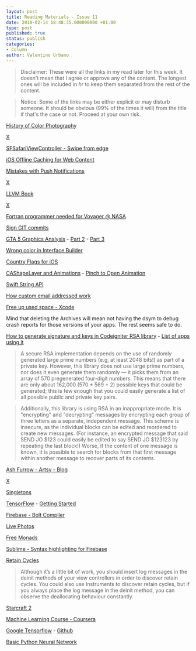 ```yaml
---
layout: post
title: Reading Materials - Issue 11
date: 2018-02-14 18:48:35.000000000 +01:00
type: post
published: true
status: publish
categories:
- Column
author: Valentino Urbano 
---
```


>Disclaimer: These were all the links in my read later for this week. It doesn't mean that I agree or approve any of the content. The longest ones will be included in <em>hr</em> to keep them separated from the rest of the content.

>Notice: Some of the links may be either explicit or may disturb someone. It should be obvious (99% of the times it will) from the title if that's the case or not. Proceed at your own risk.


[History of Color Photography](http://petapixel.com/2015/10/11/a-brief-history-of-color-photography-from-dream-to-reality/)

[X](http://www.reddit.com/r/gamedev/comments/3oi2ft/phaserio_exhaustive_tutorial_on_game_state/)

[SFSafariViewController - Swipe from edge](https://iosdevweek.ly/QXGQ7yP?m=email&sid=hoQMVe5)

[iOS Offline Caching for Web Content](https://iosdevweek.ly/hNKuakM?m=email&sid=hoQMVe5)

[Mistakes with Push Notifications](https://iosdevweek.ly/pTboPaq?m=email&sid=hoQMVe5)

[X](https://iosdevweek.ly/plf8Frm)

[LLVM Book](http://www.aosabook.org/en/llvm.html)

[X](http://www.reddit.com/r/AskReddit/comments/3n45xi/whats_your_favorite_thing_you_have_in_your_saved/)

[Fortran programmer needed for Voyager @ NASA](http://www.popularmechanics.com/space/a17991/voyager-1-voyager-2-retiring-engineer/)

[Sign GIT commits](https://git-scm.com/book/en/v2/Git-Tools-Signing-Your-Work)

[GTA 5 Graphics Analysis](http://www.adriancourreges.com/blog/2015/11/02/gta-v-graphics-study/) - [Part 2](http://www.adriancourreges.com/blog/2015/11/02/gta-v-graphics-study-part-2/) - [Part 3](http://www.adriancourreges.com/blog/2015/11/02/gta-v-graphics-study-part-3/)

[Wrong color in Interface Builder](http://stackoverflow.com/questions/14578759/wrong-color-in-interface-builder/14581553%2314581553)

[Country Flags for iOS](https://github.com/madebybowtie/FlagKit)

[CAShapeLayer and Animations](http://merowing.info/2015/11/prototyping-floating-burger-menu-with-cashapelayer/) - [Pinch to Open Animation](http://merowing.info/2012/07/pinch-to-reveal-animation-like-in-boeing-milestones/)

[Swift String API](https://t.co/P3jPGR9UXo)

[How custom email addressed work](http://www.reddit.com/r/learnprogramming/comments/3rqxwc/how_do_custom_email_addresses_work/)

[Free up used space - Xcode](http://ajithrnayak.com/post/95441624221/xcode-users-can-free-up-space-on-your-mac)

Mind that deleting the Archives will mean not having the dsym to debug crash reports for those versions of your apps. The rest seems safe to do.

[How to generate signature and keys in Codeigniter RSA library](http://stackoverflow.com/questions/33593140/how-to-generate-signature-and-keys-in-codeigniter-rsa-library) - [List of apps using it](https://github.com/search?q=rsa+%2B+%24primes+%3D+array%284507&type=Code)

>A secure RSA implementation depends on the use of randomly generated large prime numbers (e.g, at least 2048 bits!) as part of a private key. However, this library does not use large prime numbers, nor does it even generate them randomly — it picks them from an array of 570 pregenerated four-digit numbers. This means that there are only about 162,000 (570 * 569 ÷ 2) possible keys that could be generated; this is few enough that you could easily generate a list of all possible public and private key pairs.

>Additionally, this library is using RSA in an inappropriate mode. It is "encrypting" and "decrypting" messages by encrypting each group of three letters as a separate, independent message. This scheme is insecure, as the individual blocks can be edited and reordered to create new messages. (For instance, an encrypted message that said SEND JO $123 could easily be edited to say SEND JO $123123 by repeating the last block!) Worse, if the content of one message is known, it is possible to search for blocks from that first message within another message to recover parts of its contents.

[Ash Furrow - Artsy - Blog](http://ashfurrow.com/)

[X](https://realm.io/news/david-east-simplifying-login-swift-enums/)

[Singletons](https://sandofsky.com/blog/singletons.html)

[TensorFlow](http://goo.gl/vu5ZmJ) - [Getting Started](http://www.tensorflow.org/get_started)

[Firebase - Bolt Compiler](https://www.firebase.com/blog/2015-11-09-introducing-the-bolt-compiler.html)

[Live Photos](http://blog.tinywhale.net/access-live-photo-data-on-iOS-9.0/)

[Free Monads](http://okmij.org/ftp/Computation/free-monad.html)

[Sublime - Syntax highlighting for Firebase](https://github.com/davideast/bolt-sublime)

[Retain Cycles](http://www.thomashanning.com/a-trick-to-discover-retain-cycles/)

>Although it’s a little bit of work, you should insert log messages in the deinit methods of your view controllers in order to discover retain cycles. You could also use Instruments to discover retain cycles, but if you always place the log message in the deinit method, you can observe the deallocating behaviour constantly.

[Starcraft 2](http://www.polygon.com/2015/11/6/9670176/starcraft-2-future-history-dlc-blizzard)

[Machine Learning Course - Coursera](https://www.coursera.org/learn/machine-learning/)

[Google Tensorflow](http://www.reddit.com/r/programming/comments/3s4vkn/google_brains_deep_learning_library_tensorflow_is/) - [Github](https://github.com/tensorflow/tensorflow)

[Basic Python Neural Network](http://iamtrask.github.io/2015/07/12/basic-python-network/)